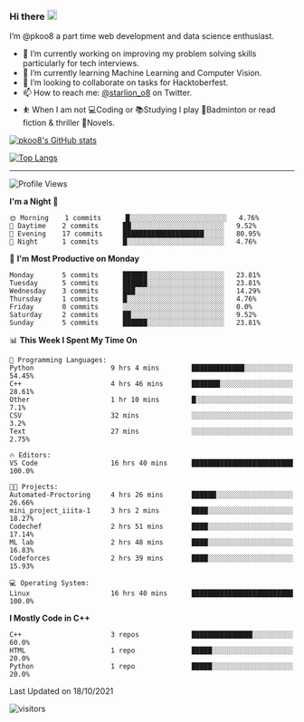 ### Hi there <img src="https://media.giphy.com/media/hvRJCLFzcasrR4ia7z/giphy.gif" width="18">

 I’m @pkoo8 a part time web development and data science enthusiast. 
 
 
 - 🔭 I’m currently working on improving my problem solving skills particularly for tech interviews.
- 🌱 I’m currently learning Machine Learning and Computer Vision.
- 👯 I’m looking to collaborate on tasks for Hacktoberfest.
- 📫 How to reach me: [@starlion_o8](https://twitter.com/starlion_o8) on Twitter.
- ⛹️ When I am not 💻Coding or 📚Studying I play 🏸Badminton or read fiction & thriller 📖Novels.


[![pkoo8's GitHub stats](https://github-readme-stats.vercel.app/api?username=pkoo8&show_icons=true)](https://github.com/pkoo8)

[![Top Langs](https://github-readme-stats.vercel.app/api/top-langs/?username=pkoo8&langs_count=8&layout=compact)](https://github.com/pkoo8)

<hr>

<!--START_SECTION:waka-->
![Profile Views](http://img.shields.io/badge/Profile%20Views-61-blue)

**I'm a Night 🦉** 

```text
🌞 Morning    1 commits      █░░░░░░░░░░░░░░░░░░░░░░░░   4.76% 
🌆 Daytime    2 commits      ██░░░░░░░░░░░░░░░░░░░░░░░   9.52% 
🌃 Evening    17 commits     ████████████████████░░░░░   80.95% 
🌙 Night      1 commits      █░░░░░░░░░░░░░░░░░░░░░░░░   4.76%

```
📅 **I'm Most Productive on Monday** 

```text
Monday       5 commits      ██████░░░░░░░░░░░░░░░░░░░   23.81% 
Tuesday      5 commits      ██████░░░░░░░░░░░░░░░░░░░   23.81% 
Wednesday    3 commits      ███░░░░░░░░░░░░░░░░░░░░░░   14.29% 
Thursday     1 commits      █░░░░░░░░░░░░░░░░░░░░░░░░   4.76% 
Friday       0 commits      ░░░░░░░░░░░░░░░░░░░░░░░░░   0.0% 
Saturday     2 commits      ██░░░░░░░░░░░░░░░░░░░░░░░   9.52% 
Sunday       5 commits      ██████░░░░░░░░░░░░░░░░░░░   23.81%

```


📊 **This Week I Spent My Time On** 

```text
💬 Programming Languages: 
Python                   9 hrs 4 mins        █████████████░░░░░░░░░░░░   54.45% 
C++                      4 hrs 46 mins       ███████░░░░░░░░░░░░░░░░░░   28.61% 
Other                    1 hr 10 mins        █░░░░░░░░░░░░░░░░░░░░░░░░   7.1% 
CSV                      32 mins             ░░░░░░░░░░░░░░░░░░░░░░░░░   3.2% 
Text                     27 mins             ░░░░░░░░░░░░░░░░░░░░░░░░░   2.75%

🔥 Editors: 
VS Code                  16 hrs 40 mins      █████████████████████████   100.0%

🐱‍💻 Projects: 
Automated-Proctoring     4 hrs 26 mins       ██████░░░░░░░░░░░░░░░░░░░   26.66% 
mini_project_iiita-1     3 hrs 2 mins        ████░░░░░░░░░░░░░░░░░░░░░   18.27% 
Codechef                 2 hrs 51 mins       ████░░░░░░░░░░░░░░░░░░░░░   17.14% 
ML lab                   2 hrs 48 mins       ████░░░░░░░░░░░░░░░░░░░░░   16.83% 
Codeforces               2 hrs 39 mins       ████░░░░░░░░░░░░░░░░░░░░░   15.93%

💻 Operating System: 
Linux                    16 hrs 40 mins      █████████████████████████   100.0%

```

**I Mostly Code in C++** 

```text
C++                      3 repos             ███████████████░░░░░░░░░░   60.0% 
HTML                     1 repo              █████░░░░░░░░░░░░░░░░░░░░   20.0% 
Python                   1 repo              █████░░░░░░░░░░░░░░░░░░░░   20.0%

```



 Last Updated on 18/10/2021
<!--END_SECTION:waka-->

![visitors](https://visitor-badge.laobi.icu/badge?page_id=pkoo8.pkoo8)

<!---
pkoo8/pkoo8 is a ✨ special ✨ repository because its `README.md` (this file) appears on your GitHub profile.
You can click the Preview link to take a look at your changes.
--->

